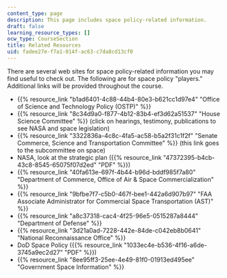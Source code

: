 ```yaml
---
content_type: page
description: This page includes space policy-related information.
draft: false
learning_resource_types: []
ocw_type: CourseSection
title: Related Resources
uid: fadee27e-f7a1-014f-ac63-c7da8cd13cf0
---
```

There are several web sites for space policy-related information you may find useful to check out. The following are for space policy "players." Additional links will be provided throughout the course.

- {{% resource_link "b1ad6401-4c88-44b4-80e3-b621cc1d97e4" "Office of Science and Technology Policy (OSTP)" %}}
- {{% resource_link "8c34d9a0-f877-4b12-83b4-ef3d62a51537" "House Science Committee" %}} (click on hearings, testimony, publications to see NASA and space legislation)
- {{% resource_link "3322836a-4c8c-4fa5-ac58-b5a2f31c1f2f" "Senate Commerce, Science and Transportation Committee" %}} (this link goes to the subcommittee on space)
- NASA, look at the strategic plan ({{% resource_link "47372395-b4cb-43c8-8545-65075f07d2ed" "PDF" %}})
- {{% resource_link "40fa613e-697f-4b44-b96d-bddf985f7a80" "Department of Commerce, Office of Air & Space Commercialization" %}}
- {{% resource_link "9bfbe7f7-c5b0-467f-bee1-442a6d907b97" "FAA Associate Administrator for Commercial Space Transportation (AST)" %}}
- {{% resource_link "a8c37318-cac4-4f25-96e5-0515287a8444" "Department of Defense" %}}
- {{% resource_link "3d21a0ad-7228-442e-84de-c042eb8b0641" "National Reconnaissance Office" %}}
- DoD Space Policy ({{% resource_link "1033ec4e-b536-4f16-a6de-3745a9ec2d27" "PDF" %}})
- {{% resource_link "8ee95ff3-25ee-4e49-81f0-01913ed495ee" "Government Space Information" %}}